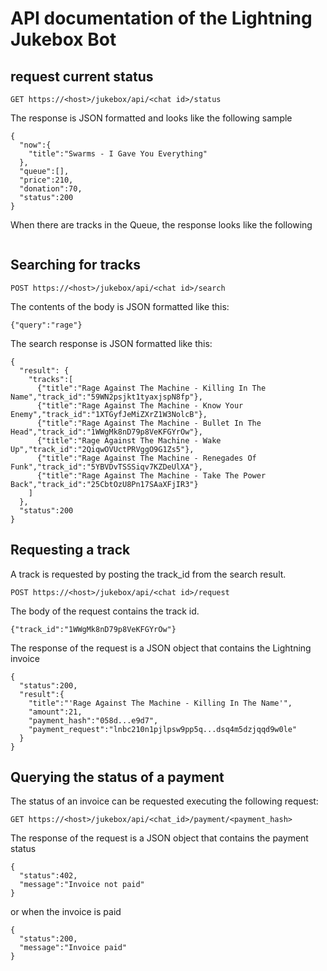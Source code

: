 # API documentation of the Lightning Jukebox Bot
## request current status
```
GET https://<host>/jukebox/api/<chat id>/status
```
The response is JSON formatted and looks like the following sample
```
{
  "now":{
    "title":"Swarms - I Gave You Everything"
  },
  "queue":[],
  "price":210,
  "donation":70,
  "status":200
}
```
When there are tracks in the Queue, the response looks like the following
```

```
## Searching for tracks
```
POST https://<host>/jukebox/api/<chat id>/search
```
The contents of the body is JSON formatted like this:
```
{"query":"rage"}
```
The search response is JSON formatted like this:
```
{
  "result": {
    "tracks":[
      {"title":"Rage Against The Machine - Killing In The Name","track_id":"59WN2psjkt1tyaxjspN8fp"},
      {"title":"Rage Against The Machine - Know Your Enemy","track_id":"1XTGyfJeMiZXrZ1W3NolcB"},
      {"title":"Rage Against The Machine - Bullet In The Head","track_id":"1WWgMk8nD79p8VeKFGYrOw"},
      {"title":"Rage Against The Machine - Wake Up","track_id":"2QiqwOVUctPRVggO9G1Zs5"},
      {"title":"Rage Against The Machine - Renegades Of Funk","track_id":"5YBVDvTSSSiqv7KZDeUlXA"},
      {"title":"Rage Against The Machine - Take The Power Back","track_id":"25CbtOzU8Pn17SAaXFjIR3"}
    ]
  },
  "status":200
}
```
## Requesting a track
A track is requested by posting the track_id from the search result.
```
POST https://<host>/jukebox/api/<chat id>/request
```
The body of the request contains the track id.
```
{"track_id":"1WWgMk8nD79p8VeKFGYrOw"}
```
The response of the request is a JSON object that contains the Lightning invoice
```
{
  "status":200,
  "result":{
    "title":"'Rage Against The Machine - Killing In The Name'",
    "amount":21,
    "payment_hash":"058d...e9d7",
    "payment_request":"lnbc210n1pjlpsw9pp5q...dsq4m5dzjqqd9w0le"
  }
}
```
## Querying the status of a payment
The status of an invoice can be requested executing the following request:
```
GET https://<host>/jukebox/api/<chat_id>/payment/<payment_hash>
```
The response of the request is a JSON object that contains the payment status
```
{
  "status":402,
  "message":"Invoice not paid"
}
```
or when the invoice is paid
```
{
  "status":200,
  "message":"Invoice paid"
}
```



```
